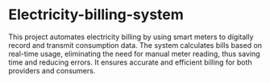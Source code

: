 # Electricity-billing-system
This project automates electricity billing by using smart meters to digitally record and transmit consumption data. The system calculates bills based on real-time usage, eliminating the need for manual meter reading, thus saving time and reducing errors. It ensures accurate and efficient billing for both providers and consumers.
